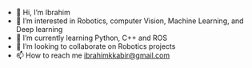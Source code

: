 - 👋 Hi, I’m Ibrahim
- 👀 I’m interested in Robotics, computer Vision, Machine Learning, and Deep learning
- 🌱 I’m currently learning Python, C++ and ROS
- 💞️ I’m looking to collaborate on Robotics projects
- 📫 How to reach me ibrahimkkabir@gmail.com

<!---
IbrahimKAKabir/IbrahimKAKabir is a ✨ special ✨ repository because its `README.md` (this file) appears on your GitHub profile.
You can click the Preview link to take a look at your changes.
--->
